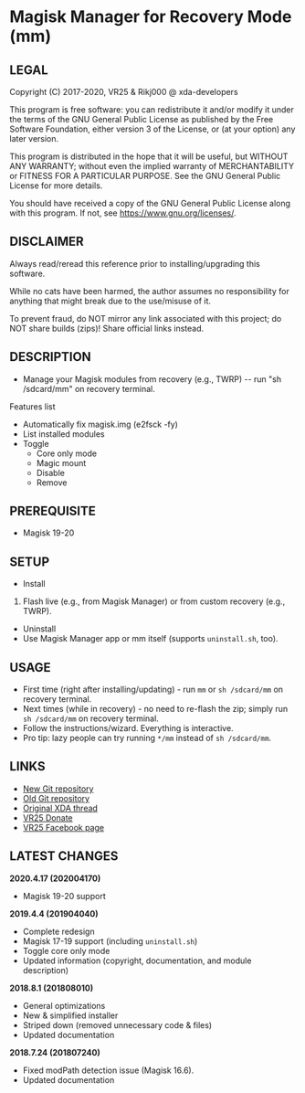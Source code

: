 # Magisk Manager for Recovery Mode (mm)



## LEGAL

Copyright (C) 2017-2020, VR25 & Rikj000 @ xda-developers

This program is free software: you can redistribute it and/or modify
it under the terms of the GNU General Public License as published by
the Free Software Foundation, either version 3 of the License, or
(at your option) any later version.

This program is distributed in the hope that it will be useful,
but WITHOUT ANY WARRANTY; without even the implied warranty of
MERCHANTABILITY or FITNESS FOR A PARTICULAR PURPOSE.  See the
GNU General Public License for more details.

You should have received a copy of the GNU General Public License
along with this program.  If not, see <https://www.gnu.org/licenses/>.



## DISCLAIMER

Always read/reread this reference prior to installing/upgrading this software.

While no cats have been harmed, the author assumes no responsibility for anything that might break due to the use/misuse of it.

To prevent fraud, do NOT mirror any link associated with this project; do NOT share builds (zips)! Share official links instead.



## DESCRIPTION

- Manage your Magisk modules from recovery (e.g., TWRP) -- run "sh /sdcard/mm" on recovery terminal.

Features list
- Automatically fix magisk.img (e2fsck -fy)
- List installed modules
- Toggle
  - Core only mode
  - Magic mount
  - Disable
  - Remove



## PREREQUISITE

- Magisk 19-20



## SETUP

- Install
1. Flash live (e.g., from Magisk Manager) or from custom recovery (e.g., TWRP).

- Uninstall
- Use Magisk Manager app or mm itself (supports `uninstall.sh`, too).



## USAGE

- First time (right after installing/updating) - run `mm` or `sh /sdcard/mm` on recovery terminal.
- Next times (while in recovery) - no need to re-flash the zip; simply run `sh /sdcard/mm` on recovery terminal.
- Follow the instructions/wizard. Everything is interactive.
- Pro tip: lazy people can try running `*/mm` instead of `sh /sdcard/mm`.



## LINKS

- [New Git repository](https://github.com/Rikj000/mm)
- [Old Git repository](https://github.com/Magisk-Modules-Repo/mm)
- [Original XDA thread](https://forum.xda-developers.com/apps/magisk/module-tool-magisk-manager-recovery-mode-t3693165)
- [VR25 Donate](https://paypal.me/vr25xda/)
- [VR25 Facebook page](https://facebook.com/VR25-at-xda-developers-258150974794782/)

## LATEST CHANGES
**2020.4.17 (202004170)**
- Magisk 19-20 support

**2019.4.4 (201904040)**
- Complete redesign
- Magisk 17-19 support (including `uninstall.sh`)
- Toggle core only mode
- Updated information (copyright, documentation, and module description)

**2018.8.1 (201808010)**
- General optimizations
- New & simplified installer
- Striped down (removed unnecessary code & files)
- Updated documentation

**2018.7.24 (201807240)**
- Fixed modPath detection issue (Magisk 16.6).
- Updated documentation
